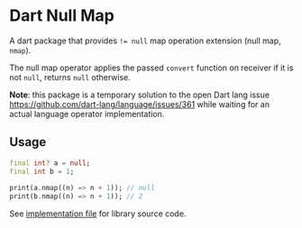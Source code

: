 # Dart Null Map

A dart package that provides `!= null` map operation extension (null map, `nmap`).

The null map operator applies the passed `convert` function on receiver if it is not `null`, returns `null` otherwise.

**Note**: this package is a temporary solution to the open Dart lang issue <https://github.com/dart-lang/language/issues/361> while waiting for an actual language operator implementation.

## Usage

```dart
final int? a = null;
final int b = 1;
                                     
print(a.nmap((n) => n + 1)); // null
print(b.nmap((n) => n + 1)); // 2
```

See [implementation file](./lib/src/nmap_base.dart) for library source code.
